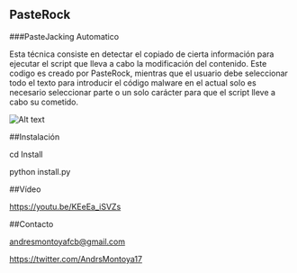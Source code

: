 ## PasteRock

###PasteJacking Automatico

Esta técnica consiste en detectar el copiado de cierta información 
para ejecutar el script que lleva a cabo la modificación del contenido. 
Este codigo es creado por PasteRock, 
mientras que el usuario debe seleccionar todo el texto para introducir el código malware 
en el actual solo es necesario seleccionar parte o un solo carácter para que el script lleve a cabo su cometido.

![Alt text](http://oi64.tinypic.com/abnly.jpg "Screenshot")

##Instalación

cd Install

python install.py

##Vídeo

https://youtu.be/KEeEa_iSVZs

##Contacto

andresmontoyafcb@gmail.com

https://twitter.com/AndrsMontoya17
